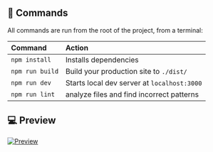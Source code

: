 ## 🧞 Commands
All commands are run from the root of the project, from a terminal:

| Command                   | Action                                           |
| :------------------------ | :----------------------------------------------- |
| `npm install`             | Installs dependencies                            |
| `npm run build`           | Build your production site to `./dist/`          |
| `npm run dev`             | Starts local dev server at `localhost:3000`      |
| `npm run lint`            | analyze files and find incorrect patterns        |

## 💻 Preview
[![Preview](https://img.youtube.com/vi/-XPjATwosno/0.jpg)](https://www.youtube.com/watch?v=-XPjATwosno)
